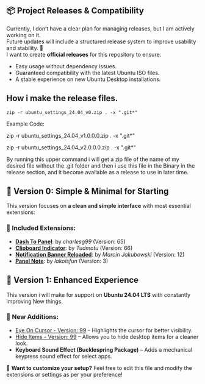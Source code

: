 ## 📦 Project Releases & Compatibility  


Currently, I don’t have a clear plan for managing releases, but I am actively working on it.  
Future updates will include a structured release system to improve usability and stability. 🚀  
I want to create **official releases** for this repository to ensure:  

- Easy usage without dependency issues.  
- Guaranteed compatibility with the latest Ubuntu ISO files.  
- A stable experience on new Ubuntu Desktop installations.  



## How i make the release files.

```zip -r ubuntu_settings_24.04_v0.zip . -x ".git*"```

Example Code:

zip -r ubuntu_settings_24.04_v1.0.0.0.zip . -x ".git*"

zip -r ubuntu_settings_24.04_v2.0.0.0.zip . -x ".git*"


By running this upper command i will get a zip file of the name of my desired file without the .git folder and then i use this file in the Binary in the release section, and it become available as a release to use in later time.




## 🌟 Version 0: Simple & Minimal for Starting

This version focuses on **a clean and simple interface** with most essential extensions:  


### 🔹 Included Extensions:  
- [**Dash To Panel**](https://extensions.gnome.org/extension/1160/dash-to-panel/): by *charlesg99* (Version: 65)  
- [**Clipboard Indicator**](https://extensions.gnome.org/extension/779/clipboard-indicator/): by *Tudmotu* (Version: 66)  
- [**Notification Banner Reloaded**](https://extensions.gnome.org/extension/4651/notification-banner-reloaded/): by *Marcin Jakubowski* (Version: 12)  
- [**Panel Note**](https://extensions.gnome.org/extension/6718/panel-note/): by *lakoisfun* (Version: 3)  




## 🚀 Version 1: Enhanced Experience  

This version i will make for support on **Ubuntu 24.04 LTS** with constantly improving New things.


### 🔹 New Additions:  
- [Eye On Cursor - Version: 99](https://extensions.gnome.org/extension/7036/eye-on-cursor/) – Highlights the cursor for better visibility.  
- [Hide Items - Version: 99](https://extensions.gnome.org/extension/6771/hide-items/) – Allows you to hide desktop items for a cleaner look.  
- **Keyboard Sound Effect (Bucklespring Package)** – Adds a mechanical keypress sound effect for select apps.  






🔧 **Want to customize your setup?** Feel free to edit this file and modify the extensions or settings as per your preference!  

